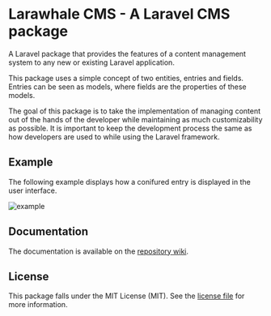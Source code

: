 # Larawhale CMS - A Laravel CMS package

A Laravel package that provides the features of a content management system to any new or existing Laravel application.

This package uses a simple concept of two entities, entries and fields. Entries can be seen as models, where fields are the properties of these models.

The goal of this package is to take the implementation of managing content out of the hands of the developer while maintaining as much customizability as possible. It is important to keep the development process the same as how developers are used to while using the Laravel framework.

## Example

The following example displays how a conifured entry is displayed in the user interface.

![example](https://user-images.githubusercontent.com/8861831/82252871-20814e80-9950-11ea-8272-9e2fdb276c43.png)


## Documentation

The documentation is available on the [repository wiki](https://github.com/larawhale/cms/wiki/Introduction).

## License

This package falls under the MIT License (MIT). See the [license file](https://github.com/larawhale/cms/blob/master/LICENSE) for more information.
